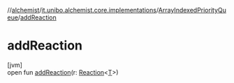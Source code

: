 //[alchemist](../../../index.md)/[it.unibo.alchemist.core.implementations](../index.md)/[ArrayIndexedPriorityQueue](index.md)/[addReaction](add-reaction.md)

# addReaction

[jvm]\
open fun [addReaction](add-reaction.md)(r: [Reaction](../../it.unibo.alchemist.model.interfaces/-reaction/index.md)<[T](../-engine/index.md)>)
